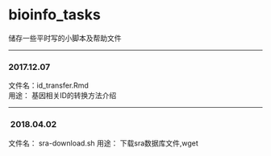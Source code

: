 # bioinfo_tasks
储存一些平时写的小脚本及帮助文件

***  

### 2017.12.07
文件名：id_transfer.Rmd  
用途： 基因相关ID的转换方法介绍

***
###  2018.04.02
文件名： sra-download.sh
用途： 下载sra数据库文件,wget
